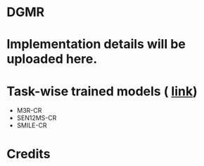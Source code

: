 # DGMR

# Implementation details will be uploaded here.


# Task-wise trained models ( [link]())
- M3R-CR
- SEN12MS-CR
- SMILE-CR


# Credits
